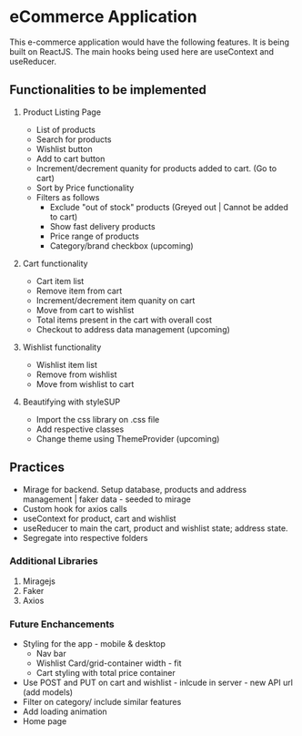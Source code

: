 # eCommerce Application 

This e-commerce application would have the following features. It is being built on ReactJS. The main hooks being used here are useContext and useReducer.

## Functionalities to be implemented

1. Product Listing Page
    * List of products
    * Search for products
    * Wishlist button
    * Add to cart button
    * Increment/decrement quanity for products added to cart. (Go to cart)
    * Sort by Price functionality
    * Filters as follows
        * Exclude "out of stock" products (Greyed out | Cannot be added to cart)
        * Show fast delivery products
        * Price range of products
        * Category/brand checkbox (upcoming)

2. Cart functionality
    * Cart item list
    * Remove item from cart
    * Increment/decrement item quanity on cart
    * Move from cart to wishlist
    * Total items present in the cart with overall cost
    * Checkout to address data management (upcoming)

3. Wishlist functionality
    * Wishlist item list
    * Remove from wishlist
    * Move from wishlist to cart

4. Beautifying with styleSUP
    * Import the css library on .css file
    * Add respective classes
    * Change theme using ThemeProvider (upcoming)

## Practices
* Mirage for backend. Setup database, products and address management | faker data - seeded to mirage
* Custom hook for axios calls
* useContext for product, cart and wishlist
* useReducer to main the cart, product and wishlist state; address state.
* Segregate into respective folders

### Additional Libraries
1. Miragejs
2. Faker
3. Axios

### Future Enchancements
* Styling for the app - mobile & desktop
    * Nav bar
    * Wishlist Card/grid-container width - fit
    * Cart styling with total price container
* Use POST and PUT on cart and wishlist - inlcude in server - new API url (add models)
* Filter on category/ include similar features
* Add loading animation
* Home page
